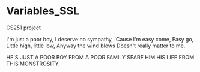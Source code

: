 # Variables_SSL
CS251 project

I'm just a poor boy,
I deserve no sympathy,
'Cause I'm easy come,
Easy go,
Little high, little low,
Anyway the wind blows
Doesn't really matter to me.

HE'S JUST A POOR BOY
FROM A POOR FAMILY
SPARE HIM HIS LIFE
FROM THIS MONSTROSITY.
